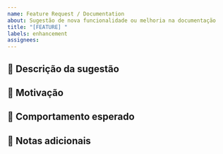 ```yaml
---
name: Feature Request / Documentation
about: Sugestão de nova funcionalidade ou melhoria na documentação
title: "[FEATURE] "
labels: enhancement
assignees: 
---
```


## 📌 Descrição da sugestão
<!-- Explique de forma clara o que você está sugerindo -->

## 🎯 Motivação
<!-- Qual problema esta feature resolve ou qual melhoria traz? -->

## 🔄 Comportamento esperado
<!-- Como você espera que a funcionalidade se comporte? -->

## 📝 Notas adicionais
<!-- Qualquer detalhe extra que possa ajudar na implementação ou revisão -->